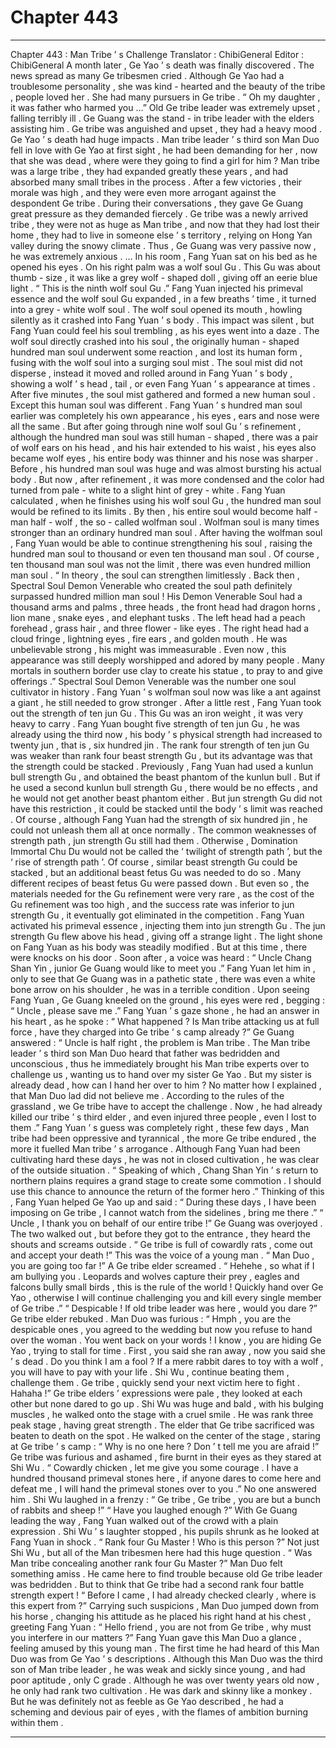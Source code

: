 
# Chapter 443


---

Chapter 443 : Man Tribe ’ s Challenge
Translator : ChibiGeneral Editor : ChibiGeneral
A month later , Ge Yao ’ s death was finally discovered .
The news spread as many Ge tribesmen cried . Although Ge Yao had a troublesome personality , she was kind - hearted and the beauty of the tribe , people loved her . She had many pursuers in Ge tribe .
“ Oh my daughter , it was father who harmed you …” Old Ge tribe leader was extremely upset , falling terribly ill .
Ge Guang was the stand - in tribe leader with the elders assisting him . Ge tribe was anguished and upset , they had a heavy mood .
Ge Yao ’ s death had huge impacts . Man tribe leader ’ s third son Man Duo fell in love with Ge Yao at first sight , he had been demanding for her , now that she was dead , where were they going to find a girl for him ?
Man tribe was a large tribe , they had expanded greatly these years , and had absorbed many small tribes in the process . After a few victories , their morale was high , and they were even more arrogant against the despondent Ge tribe . During their conversations , they gave Ge Guang great pressure as they demanded fiercely .
Ge tribe was a newly arrived tribe , they were not as huge as Man tribe , and now that they had lost their home , they had to live in someone else ’ s territory , relying on Hong Yan valley during the snowy climate . Thus , Ge Guang was very passive now , he was extremely anxious .
…
In his room , Fang Yuan sat on his bed as he opened his eyes .
On his right palm was a wolf soul Gu .
This Gu was about thumb - size , it was like a grey wolf - shaped doll , giving off an eerie blue light .
“ This is the ninth wolf soul Gu .” Fang Yuan injected his primeval essence and the wolf soul Gu expanded , in a few breaths ’ time , it turned into a grey - white wolf soul .
The wolf soul opened its mouth , howling silently as it crashed into Fang Yuan ’ s body .
This impact was silent , but Fang Yuan could feel his soul trembling , as his eyes went into a daze .
The wolf soul directly crashed into his soul , the originally human - shaped hundred man soul underwent some reaction , and lost its human form , fusing with the wolf soul into a surging soul mist .
The soul mist did not disperse , instead it moved and rolled around in Fang Yuan ’ s body , showing a wolf ’ s head , tail , or even Fang Yuan ’ s appearance at times .
After five minutes , the soul mist gathered and formed a new human soul .
Except this human soul was different .
Fang Yuan ’ s hundred man soul earlier was completely his own appearance , his eyes , ears and nose were all the same . But after going through nine wolf soul Gu ’ s refinement , although the hundred man soul was still human - shaped , there was a pair of wolf ears on his head , and his hair extended to his waist , his eyes also became wolf eyes , his entire body was thinner and his nose was sharper .
Before , his hundred man soul was huge and was almost bursting his actual body . But now , after refinement , it was more condensed and the color had turned from pale - white to a slight hint of grey - white .
Fang Yuan calculated , when he finishes using his wolf soul Gu , the hundred man soul would be refined to its limits .
By then , his entire soul would become half - man half - wolf , the so - called wolfman soul .
Wolfman soul is many times stronger than an ordinary hundred man soul .
After having the wolfman soul , Fang Yuan would be able to continue strengthening his soul , raising the hundred man soul to thousand or even ten thousand man soul .
Of course , ten thousand man soul was not the limit , there was even hundred million man soul .
“ In theory , the soul can strengthen limitlessly . Back then , Spectral Soul Demon Venerable who created the soul path definitely surpassed hundred million man soul ! His Demon Venerable Soul had a thousand arms and palms , three heads , the front head had dragon horns , lion mane , snake eyes , and elephant tusks . The left head had a peach forehead , grass hair , and three flower - like eyes . The right head had a cloud fringe , lightning eyes , fire ears , and golden mouth . He was unbelievable strong , his might was immeasurable . Even now , this appearance was still deeply worshipped and adored by many people . Many mortals in southern border use clay to create his statue , to pray to and give offerings .”
Spectral Soul Demon Venerable was the number one soul cultivator in history . Fang Yuan ’ s wolfman soul now was like a ant against a giant , he still needed to grow stronger .
After a little rest , Fang Yuan took out the strength of ten jun Gu .
This Gu was an iron weight , it was very heavy to carry .
Fang Yuan bought five strength of ten jun Gu , he was already using the third now , his body ’ s physical strength had increased to twenty jun , that is , six hundred jin .
The rank four strength of ten jun Gu was weaker than rank four beast strength Gu , but its advantage was that the strength could be stacked .
Previously , Fang Yuan had used a kunlun bull strength Gu , and obtained the beast phantom of the kunlun bull . But if he used a second kunlun bull strength Gu , there would be no effects , and he would not get another beast phantom either .
But jun strength Gu did not have this restriction , it could be stacked until the body ’ s limit was reached .
Of course , although Fang Yuan had the strength of six hundred jin , he could not unleash them all at once normally .
The common weaknesses of strength path , jun strength Gu still had them . Otherwise , Domination Immortal Chu Du would not be called the ‘ twilight of strength path ’, but the ‘ rise of strength path ’.
Of course , similar beast strength Gu could be stacked , but an additional beast fetus Gu was needed to do so .
Many different recipes of beast fetus Gu were passed down . But even so , the materials needed for the Gu refinement were very rare , as the cost of the Gu refinement was too high , and the success rate was inferior to jun strength Gu , it eventually got eliminated in the competition .
Fang Yuan activated his primeval essence , injecting them into jun strength Gu . The jun strength Gu flew above his head , giving off a strange light . The light shone on Fang Yuan as his body was steadily modified .
But at this time , there were knocks on his door .
Soon after , a voice was heard : “ Uncle Chang Shan Yin , junior Ge Guang would like to meet you .”
Fang Yuan let him in , only to see that Ge Guang was in a pathetic state , there was even a white bone arrow on his shoulder , he was in a terrible condition .
Upon seeing Fang Yuan , Ge Guang kneeled on the ground , his eyes were red , begging : “ Uncle , please save me .”
Fang Yuan ’ s gaze shone , he had an answer in his heart , as he spoke : “ What happened ? Is Man tribe attacking us at full force , have they charged into Ge tribe ’ s camp already ?”
Ge Guang answered : “ Uncle is half right , the problem is Man tribe . The Man tribe leader ’ s third son Man Duo heard that father was bedridden and unconscious , thus he immediately brought his Man tribe experts over to challenge us , wanting us to hand over my sister Ge Yao . But my sister is already dead , how can I hand her over to him ? No matter how I explained , that Man Duo lad did not believe me . According to the rules of the grassland , we Ge tribe have to accept the challenge . Now , he had already killed our tribe ’ s third elder , and even injured three people , even I lost to them .”
Fang Yuan ’ s guess was completely right , these few days , Man tribe had been oppressive and tyrannical , the more Ge tribe endured , the more it fuelled Man tribe ’ s arrogance .
Although Fang Yuan had been cultivating hard these days , he was not in closed cultivation , he was clear of the outside situation .
“ Speaking of which , Chang Shan Yin ’ s return to northern plains requires a grand stage to create some commotion . I should use this chance to announce the return of the former hero .”
Thinking of this , Fang Yuan helped Ge Yao up and said : “ During these days , I have been imposing on Ge tribe , I cannot watch from the sidelines , bring me there .”
“ Uncle , I thank you on behalf of our entire tribe !” Ge Guang was overjoyed .
The two walked out , but before they got to the entrance , they heard the shouts and screams outside .
“ Ge tribe is full of cowardly rats , come out and accept your death !” This was the voice of a young man .
“ Man Duo , you are going too far !” A Ge tribe elder screamed .
“ Hehehe , so what if I am bullying you . Leopards and wolves capture their prey , eagles and falcons bully small birds , this is the rule of the world ! Quickly hand over Ge Yao , otherwise I will continue challenging you and kill every single member of Ge tribe .”
“ Despicable ! If old tribe leader was here , would you dare ?” Ge tribe elder rebuked .
Man Duo was furious : “ Hmph , you are the despicable ones , you agreed to the wedding but now you refuse to hand over the woman . You went back on your words ! I know , you are hiding Ge Yao , trying to stall for time . First , you said she ran away , now you said she ’ s dead . Do you think I am a fool ? If a mere rabbit dares to toy with a wolf , you will have to pay with your life . Shi Wu , continue beating them , challenge them . Ge tribe , quickly send your next victim here to fight . Hahaha !”
Ge tribe elders ’ expressions were pale , they looked at each other but none dared to go up .
Shi Wu was huge and bald , with his bulging muscles , he walked onto the stage with a cruel smile .
He was rank three peak stage , having great strength . The elder that Ge tribe sacrificed was beaten to death on the spot .
He walked on the center of the stage , staring at Ge tribe ’ s camp : “ Why is no one here ? Don ’ t tell me you are afraid !”
Ge tribe was furious and ashamed , fire burnt in their eyes as they stared at Shi Wu .
“ Cowardly chicken , let me give you some courage . I have a hundred thousand primeval stones here , if anyone dares to come here and defeat me , I will hand the primeval stones over to you .”
No one answered him .
Shi Wu laughed in a frenzy : “ Ge tribe , Ge tribe , you are but a bunch of rabbits and sheep !”
“ Have you laughed enough ?” With Ge Guang leading the way , Fang Yuan walked out of the crowd with a plain expression .
Shi Wu ’ s laughter stopped , his pupils shrunk as he looked at Fang Yuan in shock .
“ Rank four Gu Master ! Who is this person ?” Not just Shi Wu , but all of the Man tribesmen here had this huge question .
“ Was Man tribe concealing another rank four Gu Master ?” Man Duo felt something amiss .
He came here to find trouble because old Ge tribe leader was bedridden . But to think that Ge tribe had a second rank four battle strength expert !
“ Before I came , I had already checked clearly , where is this expert from ?”
Carrying such suspicions , Man Duo jumped down from his horse , changing his attitude as he placed his right hand at his chest , greeting Fang Yuan : “ Hello friend , you are not from Ge tribe , why must you interfere in our matters ?”
Fang Yuan gave this Man Duo a glance , feeling amused by this young man .
The first time he had heard of this Man Duo was from Ge Yao ’ s descriptions .
Although this Man Duo was the third son of Man tribe leader , he was weak and sickly since young , and had poor aptitude , only C grade . Although he was over twenty years old now , he only had rank two cultivation . He was dark and skinny like a monkey .
But he was definitely not as feeble as Ge Yao described , he had a scheming and devious pair of eyes , with the flames of ambition burning within them .

---

